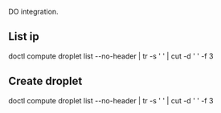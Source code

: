 DO integration.
## List ip
doctl compute droplet list --no-header | tr -s ' ' | cut -d ' ' -f 3

## Create droplet
doctl compute droplet list --no-header | tr -s ' ' | cut -d ' ' -f 3

